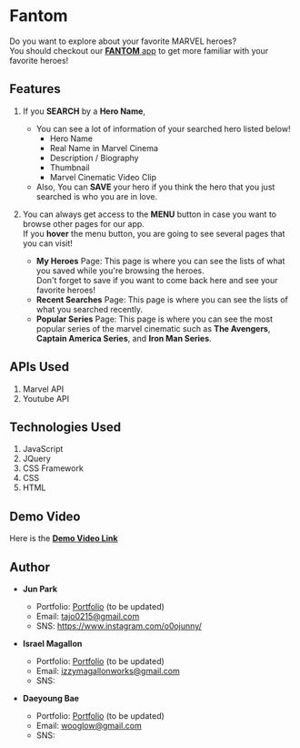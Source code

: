 # Fantom  

Do you want to explore about your favorite MARVEL heroes?  
You should checkout our [**FANTOM** app](https://zzangu0215.github.io/fantom/) to get more familiar with your favorite heroes!  

## Features

1. If you **SEARCH** by a **Hero Name**,
    - You can see a lot of information of your searched hero listed below!
        - Hero Name
        - Real Name in Marvel Cinema
        - Description / Biography
        - Thumbnail
        - Marvel Cinematic Video Clip
    - Also, You can **SAVE** your hero if you think the hero that you just searched is who you are in love.

2. You can always get access to the **MENU** button in case you want to browse other pages for our app.  
If you **hover** the menu button, you are going to see several pages that you can visit! 
    - **My Heroes** Page: This page is where you can see the lists of what you saved while you're browsing the heroes.  
    Don't forget to save if you want to come back here and see your favorite heroes!
    - **Recent Searches** Page: This page is where you can see the lists of what you searched recently.
    - **Popular Series** Page: This page is where you can see the most popular series of the marvel cinematic such as **The Avengers**, **Captain America Series**, and **Iron Man Series**.

## APIs Used

1. Marvel API
2. Youtube API

## Technologies Used

1. JavaScript
2. JQuery
2. CSS Framework
3. CSS
4. HTML

## Demo Video

Here is the [**Demo Video Link**]()

## Author

- **Jun Park**
    - Portfolio: [Portfolio](https://zzangu0215.github.io/BootCamp-Homework2/) (to be updated)
    - Email: tajo0215@gmail.com
    - SNS: https://www.instagram.com/o0ojunny/

- **Israel Magallon**
    - Portfolio: [Portfolio]() (to be updated)
    - Email: izzymagallonworks@gmail.com
    - SNS: 

- **Daeyoung Bae**
    - Portfolio: [Portfolio]() (to be updated)
    - Email: wooglow@gmail.com
    - SNS: 


